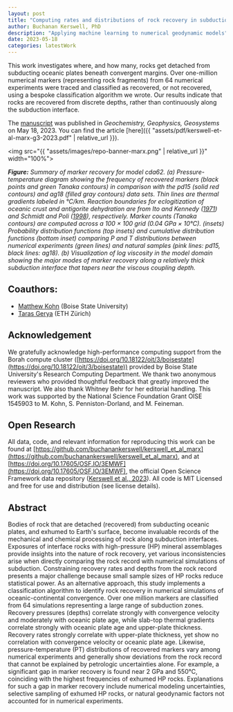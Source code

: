 ```yaml
---
layout: post
title: "Computing rates and distributions of rock recovery in subduction zones"
author: Buchanan Kerswell, PhD
description: "Applying machine learning to numerical geodynamic models"
date: 2023-05-18
categories: latestWork
---
```


This work investigates where, and how many, rocks get detached from subducting oceanic plates beneath convergent margins. Over one-million numerical markers (representing rock fragments) from 64 numerical experiments were traced and classified as recovered, or not recovered, using a bespoke classification algorithm we wrote. Our results indicate that rocks are recovered from discrete depths, rather than continuously along the subduction interface.

The [manuscript](https://agupubs.onlinelibrary.wiley.com/doi/abs/10.1029/2022GC010834) was published in *Geochemistry, Geophysics, Geosystems* on May 18, 2023. You can find the article [here]({{ "assets/pdf/kerswell-et-al-marx-g3-2023.pdf" | relative_url }}).

<img src="{{ "assets/images/repo-banner-marx.png" | relative_url }}" width="100%">

***Figure:*** *Summary of marker recovery for model cda62. (a) Pressure-temperature diagram showing the frequency of recovered markers (black points and green Tanaka contours) in comparison with the pd15 (solid red contours) and ag18 (filled gray contours) data sets. Thin lines are thermal gradients labeled in °C/km. Reaction boundaries for eclogitization of oceanic crust and antigorite dehydration are from Ito and Kennedy ([1971](https://agupubs.onlinelibrary.wiley.com/action/getFTRLinkout?url=http%3A%2F%2Fscholar.google.com%2Fscholar_lookup%3Fhl%3Den%26volume%3D14%26publication_year%3D1971%26pages%3D303-314%26journal%3DThe%2BStructure%2Band%2BPhysical%2BProperties%2Bof%2Bthe%2BEarth%25E2%2580%2599s%2BCrust%26issue%3D%2500null%2500%26issn%3D%2500null%2500%26author%3DK.%2BIto%26author%3DG.%2BKennedy%26title%3DAn%2Bexperimental%2Bstudy%2Bof%2Bthe%2Bbasalt%25E2%2580%2590garnet%2Bgranulite%25E2%2580%2590eclogite%2Btransition%26pmid%3D%2500empty%2500%26doi%3D%2500null%2500&doi=10.1029%2F2022GC010834&linkType=gs&linkLocation=Reference&linkSource=FULL_TEXT)) and Schmidt and Poli ([1998](https://doi.org/10.1016/s0012-821x(98)00142-3)), respectively. Marker counts (Tanaka contours) are computed across a 100 × 100 grid (0.04 GPa × 10°C). (insets) Probability distribution functions (top insets) and cumulative distribution functions (bottom inset) comparing P and T distributions between numerical experiments (green lines) and natural samples (pink lines: pd15, black lines: ag18). (b) Visualization of log viscosity in the model domain showing the major modes of marker recovery along a relatively thick subduction interface that tapers near the viscous coupling depth.*

## Coauthors:
 - [Matthew Kohn](https://scholar.google.com/citations?user=xSyB1KQAAAAJ&hl=en) (Boise State University)
 - [Taras Gerya](https://scholar.google.com/citations?user=ek1H-_QAAAAJ&hl=en&oi=ao) (ETH Zürich)

## Acknowledgement
We gratefully acknowledge high-performance computing support from the Borah compute cluster ([https://doi.org/10.18122/oit/3/boisestate](https://doi.org/10.18122/oit/3/boisestate)) provided by Boise State University's Research Computing Department. We thank two anonymous reviewers who provided thoughtful feedback that greatly improved the manuscript. We also thank Whitney Behr for her editorial handling. This work was supported by the National Science Foundation Grant OISE 1545903 to M. Kohn, S. Penniston-Dorland, and M. Feineman.

## Open Research
All data, code, and relevant information for reproducing this work can be found at [https://github.com/buchanankerswell/kerswell_et_al_marx](https://github.com/buchanankerswell/kerswell_et_al_marx), and at [https://doi.org/10.17605/OSF.IO/3EMWF](https://doi.org/10.17605/OSF.IO/3EMWF), the official Open Science Framework data repository ([Kerswell et al., 2023](https://doi.org/10.17605/OSF.IO/3EMWF)). All code is MIT Licensed and free for use and distribution (see license details).

## Abstract
Bodies of rock that are detached (recovered) from subducting oceanic plates, and exhumed to Earth's surface, become invaluable records of the mechanical and chemical processing of rock along subduction interfaces. Exposures of interface rocks with high-pressure (HP) mineral assemblages provide insights into the nature of rock recovery, yet various inconsistencies arise when directly comparing the rock record with numerical simulations of subduction. Constraining recovery rates and depths from the rock record presents a major challenge because small sample sizes of HP rocks reduce statistical power. As an alternative approach, this study implements a classification algorithm to identify rock recovery in numerical simulations of oceanic-continental convergence. Over one million markers are classified from 64 simulations representing a large range of subduction zones. Recovery pressures (depths) correlate strongly with convergence velocity and moderately with oceanic plate age, while slab-top thermal gradients correlate strongly with oceanic plate age and upper-plate thickness. Recovery rates strongly correlate with upper-plate thickness, yet show no correlation with convergence velocity or oceanic plate age. Likewise, pressure-temperature (PT) distributions of recovered markers vary among numerical experiments and generally show deviations from the rock record that cannot be explained by petrologic uncertainties alone. For example, a significant gap in marker recovery is found near 2 GPa and 550°C, coinciding with the highest frequencies of exhumed HP rocks. Explanations for such a gap in marker recovery include numerical modeling uncertainties, selective sampling of exhumed HP rocks, or natural geodynamic factors not accounted for in numerical experiments.
